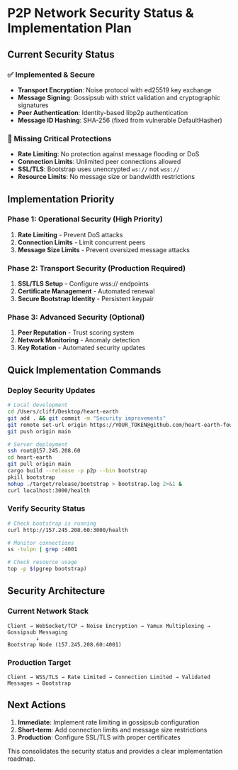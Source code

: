 # P2P Network Security Status & Implementation Plan

## Current Security Status

### ✅ Implemented & Secure
- **Transport Encryption**: Noise protocol with ed25519 key exchange
- **Message Signing**: Gossipsub with strict validation and cryptographic signatures
- **Peer Authentication**: Identity-based libp2p authentication
- **Message ID Hashing**: SHA-256 (fixed from vulnerable DefaultHasher)

### 🚨 Missing Critical Protections
- **Rate Limiting**: No protection against message flooding or DoS
- **Connection Limits**: Unlimited peer connections allowed
- **SSL/TLS**: Bootstrap uses unencrypted `ws://` not `wss://`
- **Resource Limits**: No message size or bandwidth restrictions

## Implementation Priority

### Phase 1: Operational Security (High Priority)
1. **Rate Limiting** - Prevent DoS attacks
2. **Connection Limits** - Limit concurrent peers
3. **Message Size Limits** - Prevent oversized message attacks

### Phase 2: Transport Security (Production Required)
1. **SSL/TLS Setup** - Configure wss:// endpoints
2. **Certificate Management** - Automated renewal
3. **Secure Bootstrap Identity** - Persistent keypair

### Phase 3: Advanced Security (Optional)
1. **Peer Reputation** - Trust scoring system
2. **Network Monitoring** - Anomaly detection
3. **Key Rotation** - Automated security updates

## Quick Implementation Commands

### Deploy Security Updates
```bash
# Local development
cd /Users/cliff/Desktop/heart-earth
git add . && git commit -m "Security improvements"
git remote set-url origin https://YOUR_TOKEN@github.com/heart-earth-foundation/heart-earth.git
git push origin main

# Server deployment
ssh root@157.245.208.60
cd heart-earth
git pull origin main
cargo build --release -p p2p --bin bootstrap
pkill bootstrap
nohup ./target/release/bootstrap > bootstrap.log 2>&1 &
curl localhost:3000/health
```

### Verify Security Status
```bash
# Check bootstrap is running
curl http://157.245.208.60:3000/health

# Monitor connections
ss -tulpn | grep :4001

# Check resource usage
top -p $(pgrep bootstrap)
```

## Security Architecture

### Current Network Stack
```
Client → WebSocket/TCP → Noise Encryption → Yamux Multiplexing → Gossipsub Messaging
         ↓
Bootstrap Node (157.245.208.60:4001)
```

### Production Target
```
Client → WSS/TLS → Rate Limited → Connection Limited → Validated Messages → Bootstrap
```

## Next Actions

1. **Immediate**: Implement rate limiting in gossipsub configuration
2. **Short-term**: Add connection limits and message size restrictions  
3. **Production**: Configure SSL/TLS with proper certificates

This consolidates the security status and provides a clear implementation roadmap.